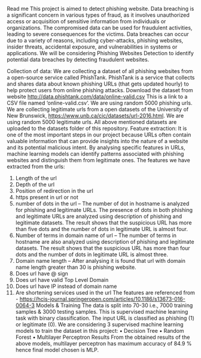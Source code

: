 Read me
This project is aimed to detect phishing website. Data breaching is a significant concern in various types of fraud, as it involves unauthorized access or acquisition of sensitive information from individuals or organizations. The compromised data can be used for fraudulent activities, leading to severe consequences for the victims. Data breaches can occur due to a variety of reasons, including cyber-attacks, phishing websites, insider threats, accidental exposure, and vulnerabilities in systems or applications. We will be considering Phishing Websites Detection to identify potential data breaches by detecting fraudulent websites.
 
Collection of data:
We are collecting a dataset of all phishing websites from a open-source service called PhishTank. PhishTank is a service that collects and shares data about known phishing URLs (that gets updated hourly) to help protect users from online phishing attacks. Download the dataset from website http://data.phishtank.com/data/online-valid.csv 
This is a link to a CSV file named ‘online-valid.csv’. We are using random 5000 phishing urls.
We are collecting legitimate urls from a open datasets of the University of New Brunswick, https://www.unb.ca/cic/datasets/url-2016.html. We are using random 5000 legitimate urls.
All above mentioned datasets are uploaded to the datasets folder of this repository.
Feature extraction:
It is one of the most important steps in our project because URLs often contain valuable information that can provide insights into the nature of a website and its potential malicious intent. By analysing specific features in URLs, machine learning models can identify patterns associated with phishing websites and distinguish them from legitimate ones.
The features we have extracted from the urls:
1.	Length of the url
2.	Depth of the url
3.	Position of redirection in the url
4.	https present in url or not
5.	number of dots in the url –
The number of dot in hostname is analyzed for phishing and legitimate URLs. The presence of dots in both phishing and legitimate URLs are analyzed using description of phishing and legitimate datasets. The result shows that the suspicious URL has more than five dots and the number of dots in legitimate URL is almost four.
6.	Number of terms in domain name of url –
The number of terms in hostname are also analyzed using description of phishing and legitimate datasets. The result shows that the suspicious URL has more than four dots and the number of dots in legitimate URL is almost three.
7.	Domain name length –
After analysing it is found that url with domain name length greater than 30 is phishing website.
8.	Does url have @ sign
9.	Does url have valid Top Level Domain
10.	Does url have IP instead of domain name
11.	Are shortening services used in the url
The features are referenced from -  https://hcis-journal.springeropen.com/articles/10.1186/s13673-016-0064-3 
Models & Training
The data is split into 70-30 i.e., 7000 training samples & 3000 testing samples. This is supervised machine learning task with binary classification.
The input URL is classified as phishing (1) or legitimate (0). We are considering 3 supervised machine learning models to train the dataset in this project:
•	Decision Tree
•	Random Forest
•	Multilayer Perceptron
Results 
From the obtained results of the above models, multilayer perceptron has maximum accuracy of 84.9 % hence final model chosen is MLP.


